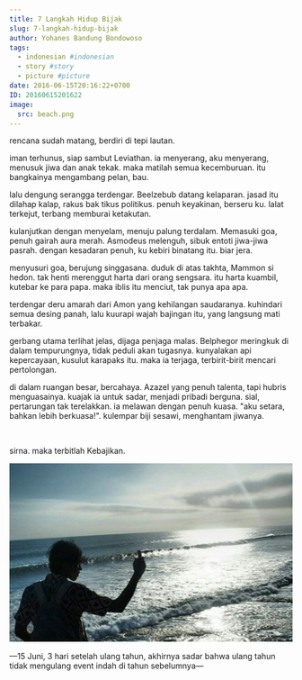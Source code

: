 ```yaml
---
title: 7 Langkah Hidup Bijak
slug: 7-langkah-hidup-bijak
author: Yohanes Bandung Bondowoso
tags:
  - indonesian #indonesian
  - story #story
  - picture #picture
date: 2016-06-15T20:16:22+0700
ID: 20160615201622
image:
  src: beach.png
---
```


rencana sudah matang, berdiri di tepi lautan.

iman terhunus, siap sambut Leviathan. ia menyerang, aku menyerang, menusuk jiwa dan anak tekak. maka matilah semua kecemburuan. itu bangkainya mengambang pelan, bau.

lalu dengung serangga terdengar. Beelzebub datang kelaparan. jasad itu dilahap kalap, rakus bak tikus politikus. penuh keyakinan, berseru ku. lalat terkejut, terbang memburai ketakutan.

kulanjutkan dengan menyelam, menuju palung terdalam. Memasuki goa, penuh gairah aura merah. Asmodeus melenguh, sibuk entoti jiwa-jiwa pasrah. dengan kesadaran penuh, ku kebiri binatang itu. biar jera.

menyusuri goa, berujung singgasana. duduk di atas takhta, Mammon si hedon. tak henti merenggut harta dari orang sengsara. itu harta kuambil, kutebar ke para papa. maka iblis itu menciut, tak punya apa apa.

terdengar deru amarah dari Amon yang kehilangan saudaranya. kuhindari semua desing panah, lalu kuurapi wajah bajingan itu, yang langsung mati terbakar.

gerbang utama terlihat jelas, dijaga penjaga malas. Belphegor meringkuk di dalam tempurungnya, tidak peduli akan tugasnya. kunyalakan api kepercayaan, kusulut karapaks itu. maka ia terjaga, terbirit-birit mencari pertolongan.

di dalam ruangan besar, bercahaya. Azazel yang penuh talenta, tapi hubris menguasainya. kuajak ia untuk sadar, menjadi pribadi berguna. sial, pertarungan tak terelakkan. ia melawan dengan penuh kuasa. "aku setara, bahkan lebih berkuasa!". kulempar biji sesawi, menghantam jiwanya.

<br>

sirna.
maka terbitlah Kebajikan.

![](beach.png "photo of me, by the beach")

—15 Juni, 3 hari setelah ulang tahun, akhirnya sadar bahwa ulang tahun tidak mengulang event indah di tahun sebelumnya—
